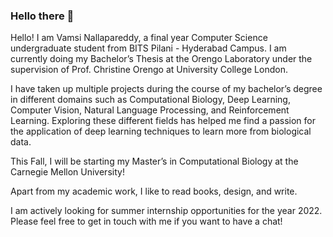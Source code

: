 ### Hello there 👋

Hello! I am Vamsi Nallapareddy, a final year Computer Science undergraduate student from BITS Pilani - Hyderabad Campus. I am currently doing my Bachelor’s Thesis at the Orengo Laboratory under the supervision of Prof. Christine Orengo at University College London.

I have taken up multiple projects during the course of my bachelor’s degree in different domains such as Computational Biology, Deep Learning, Computer Vision, Natural Language Processing, and Reinforcement Learning. Exploring these different fields has helped me find a passion for the application of deep learning techniques to learn more from biological data.

This Fall, I will be starting my Master’s in Computational Biology at the Carnegie Mellon University!

Apart from my academic work, I like to read books, design, and write.

I am actively looking for summer internship opportunities for the year 2022. Please feel free to get in touch with me if you want to have a chat!
